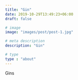 ```yaml
---
title: "Gin"
date: 2019-10-29T13:49:23+06:00
draft: false

# image
image: "images/post/post-1.jpg"

# meta description
description: "Gin"

# type
type : "about"
---
```


Gins